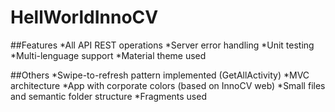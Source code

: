 # HellWorldInnoCV

##Features
*All API REST operations 
*Server error handling
*Unit testing
*Multi-lenguage support
*Material theme used

##Others
*Swipe-to-refresh pattern implemented (GetAllActivity)
*MVC architecture
*App with corporate colors (based on InnoCV web)
*Small files and semantic folder structure
*Fragments used


